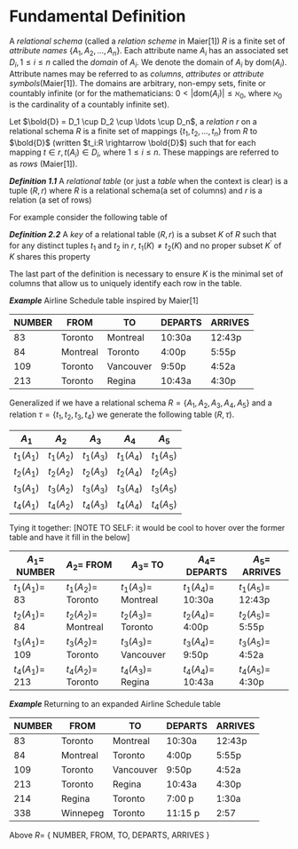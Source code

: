 # Fundamental Definition

A *relational schema* (called a *relation scheme* in Maier[1]) $R$ is a finite set of *attribute names* $\{A_1, A_2, \ldots, A_n\}$. Each attribute name $A_i$ has an associated set $D_i, 1\leq i \leq n$ called the *domain* of $A_i$. We denote the domain of $A_i$ by $\text{dom}(A_i)$. Attribute names  may be referred to as *columns*, *attributes* or *attribute symbols*(Maier[1]). The domains are arbitrary, non-empy sets, finite or countably infinite (or for the mathematicians: $0 <|\text{dom}(A_i)| \leq \aleph_0$, where $\aleph_0$ is the cardinality of a countably infinite set). 

Let $\bold{D} = D_1 \cup D_2 \cup \ldots \cup D_n$, a *relation* $r$ on a relational schema $R$ is a finite set of mappings $\{ t_1, t_2, \ldots, t_n\}$ from $R$ to $\bold{D}$ (written $t_i:R \rightarrow \bold{D}$) such that for each mapping $t \in r, t(A_i) \in D_i$, where $1 \leq i \leq n$. These mappings are referred to as *rows* (Maier[1]).



***Definition 1.1*** A *relational table* (or just a *table* when the context is clear) is a tuple $(R, r)$ where $R$ is a relational schema(a set of columns) and $r$ is a relation (a set of rows)

For example consider the following table of 

***Definition 2.2*** A *key* of a relational table $(R, r)$ is a subset $K$ of $R$ such that for any distinct tuples $t_1$ and $t_2$ in $r$, $t_1(K) \neq t_2(K)$ and no proper subset $K^\prime$ of $K$ shares this property 

The last part of the definition is necessary to ensure $K$ is the minimal set of columns that allow us to uniquely identify each row in the table. 

***Example***
Airline Schedule table inspired by Maier[1]

| NUMBER | FROM | TO  | DEPARTS | ARRIVES |
| ------ | ---- | --- | ------- | ------- |
| 83 | Toronto | Montreal | 10:30a | 12:43p |
| 84 | Montreal | Toronto | 4:00p | 5:55p |
| 109 | Toronto | Vancouver | 9:50p | 4:52a |
| 213 | Toronto | Regina | 10:43a | 4:30p |

Generalized if we have a relational schema $R = \{A_1, A_2, A_3, A_4, A_5\}$ and a relation $\tau = \{t_1, t_2, t_3, t_4\}$ we generate the following table $(R, \tau)$.

| $A_1$ | $A_2$ | $A_3$  | $A_4$ | $A_5$ |
| ------ | ---- | --- | ------- | ------- |
| $t_1(A_1)$ | $t_1(A_2)$ | $t_1(A_3)$ | $t_1(A_4)$ | $t_1(A_5)$ |
| $t_2(A_1)$ | $t_2(A_2)$ | $t_2(A_3)$ | $t_2(A_4)$ | $t_2(A_5)$ |
| $t_3(A_1)$ | $t_3(A_2)$ | $t_3(A_3)$ | $t_3(A_4)$ | $t_3(A_5)$ |
| $t_4(A_1)$ | $t_4(A_2)$ | $t_4(A_3)$ | $t_4(A_4)$ | $t_4(A_5)$ |

Tying it together: [NOTE TO SELF: it would be cool to hover over the former table and have it fill in the below]

| $A_1=$ NUMBER | $A_2=$ FROM | $A_3=$  TO  | $A_4=$ DEPARTS | $A_5=$ ARRIVES |
| ------ | ---- | --- | ------- | ------- |
| $t_1(A_1)=$ 83 | $t_1(A_2) =$ Toronto | $t_1(A_3)=$ Montreal | $t_1(A_4)=$ 10:30a | $t_1(A_5)=$  12:43p|
| $t_2(A_1)=$ 84 | $t_2(A_2)=$ Montreal | $t_2(A_3)=$ Toronto | $t_2(A_4)=$ 4:00p | $t_2(A_5)=$ 5:55p |
| $t_3(A_1)=$ 109 | $t_3(A_2)=$ Toronto | $t_3(A_3)=$ Vancouver | $t_3(A_4)=$ 9:50p | $t_3(A_5)=$ 4:52a |
| $t_4(A_1)=$ 213 | $t_4(A_2)=$ Toronto | $t_4(A_3)=$ Regina | $t_4(A_4)=$ 10:43a | $t_4(A_5)=$ 4:30p |


***Example*** Returning to an expanded Airline Schedule table

| NUMBER | FROM | TO  | DEPARTS | ARRIVES |
| ------ | ---- | --- | ------- | ------- |
| 83 | Toronto | Montreal | 10:30a | 12:43p |
| 84 | Montreal | Toronto | 4:00p | 5:55p |
| 109 | Toronto | Vancouver | 9:50p | 4:52a |
| 213 | Toronto | Regina | 10:43a | 4:30p |
| 214 | Regina | Toronto | 7:00 p | 1:30a |
| 338 | Winnepeg | Toronto | 11:15 p | 2:57 |

Above $R =$ $\{$ NUMBER, FROM, TO, DEPARTS, ARRIVES $\}$